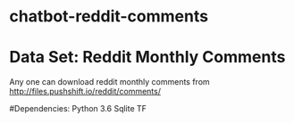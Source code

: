 # chatbot-reddit-comments

# Data Set: Reddit Monthly Comments
Any one can download reddit monthly comments from http://files.pushshift.io/reddit/comments/

#Dependencies:
  Python 3.6
  Sqlite
  TF
